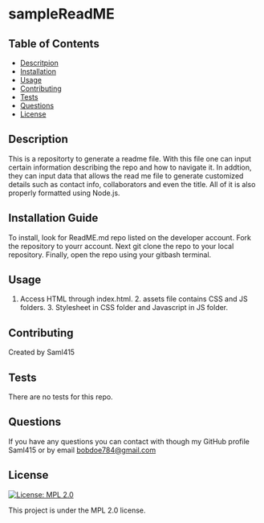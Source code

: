 # sampleReadME 
 
## Table of Contents 
* [Descritpion](#description)
* [Installation](#installation)
* [Usage](#usage)
* [Contributing](#contributing)
* [Tests](#tests)
* [Questions](#questions)
* [License](#license)
## Description
This is a repositorty to generate a readme file. With this file one can input certain information describing the repo and how to navigate it. In addtion, they can input data that allows the read me file to generate customized details such as contact info, collaborators and even the title. All of it is also properly formatted using Node.js. 
## Installation Guide
To install, look for ReadME.md repo listed on the developer account. Fork the repository to yourr account. Next git clone the repo to your local repository. Finally, open the repo using your gitbash terminal.
## Usage
1. Access HTML through index.html.  2. assets file contains CSS and JS folders.  3. Stylesheet in CSS folder and Javascript in JS folder.
## Contributing
Created by Saml415
## Tests
There are no tests for this repo.
## Questions
If you have any questions you can contact with though my GitHub profile Saml415 or by email bobdoe784@gmail.com 
## License
[![License: MPL 2.0](https://img.shields.io/badge/License-MPL%202.0-brightgreen.svg)](https://opensource.org/licenses/MPL-2.0)

This project is under the MPL 2.0 license.
  